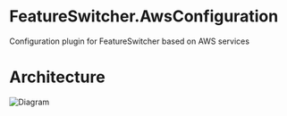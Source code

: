 # FeatureSwitcher.AwsConfiguration
Configuration plugin for FeatureSwitcher based on AWS services

# Architecture
![Diagram](https://www.websequencediagrams.com/cgi-bin/cdraw?lz=QXBwbGljYXRpb24tPgACCzogU3RhcnQKAAYaRmluZCBhbGwgZmVhdHVyZXMAHg5GABAGU3dpdGNoLkF3c0NvbmZpZ3VyAFgHUmVnaXN0ZXIANQpvcHQgRm9yIGVhY2gATQgKICAgIAAtHi0-IEFXUyBBUEkgR2F0ZXdheQBLEgBCBQAXDy0-QVdTIER5bmFtbzogUHV0SXRlbSAoY29uZGl0aW9uYWxseSkAJBUAgTsiAIFmBgCBGCUAKiFhY2hlIGMAgjgFIDUgbWludXRlcwplbmQKCm5vdGUgb3ZlciAAgywOb21lIHRpbWUgcGFzc2VzCgCCbC4AgzMHIGVuYWJsZWQ_CgCDFQVJZiBjaACBBwVleHBpcmVkIHJlbG9hZCBhc3luYwCDAyUAgxYRTG9hZACDUA4AgwciR2UAgyQFAIF7gR4AgzVARGV0ZXJtaW5lIGlmAIMACAA1IACHMQ5FAIM3Bi9EaXMAOAYK&s=napkin, "Diagram")
